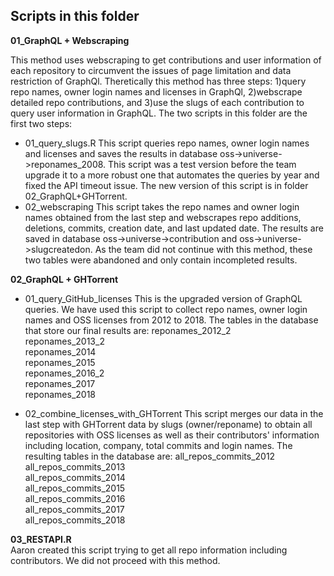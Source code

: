## Scripts in this folder  
**01_GraphQL + Webscraping** 

This method uses webscraping to get contributions and user information of each repository to circumvent the issues of page limitation and data restriction of GraphQl. 
Theretically this method has three steps: 1)query repo names, owner login names and licenses in GraphQl, 2)webscrape detailed repo contributions,
and 3)use the slugs of each contribution to query user information in GraphQL. The two scripts in this folder are the first two steps:
- 01_query_slugs.R
This script queries repo names, owner login names and licenses and saves the results in database oss->universe->reponames_2008. This script was a test version before the team upgrade it to a more robust one that automates the queries by year and fixed the API timeout issue. The new version of this script is in folder 02_GraphQL+GHTorrent.
- 02_webscraping
This script takes the repo names and owner login names obtained from the last step and webscrapes repo additions, deletions, commits, creation date, and last updated date. 
The results are saved in database oss->universe->contribution and oss->universe->slugcreatedon. As the team did not continue with this method, these two tables were abandoned 
and only contain incompleted results.

**02_GraphQL + GHTorrent**
- 01_query_GitHub_licenses
This is the upgraded version of GraphQL queries. We have used this script to collect repo names, owner login names and OSS licenses from 2012 to 2018. 
The tables in the database that store our final results are:
reponames_2012_2  
reponames_2013_2  
reponames_2014  
reponames_2015  
reponames_2016_2  
reponames_2017  
reponames_2018  

- 02_combine_licenses_with_GHTorrent
This script merges our data in the last step with GHTorrent data by slugs (owner/reponame) to obtain all repositories with OSS licenses as well as their contributors' information including location, company, total commits and login names. The resulting tables in the database are:
all_repos_commits_2012  
all_repos_commits_2013  
all_repos_commits_2014  
all_repos_commits_2015  
all_repos_commits_2016  
all_repos_commits_2017  
all_repos_commits_2018  

**03_RESTAPI.R**   
Aaron created this script trying to get all repo information including contributors. We did not proceed with this method. 
